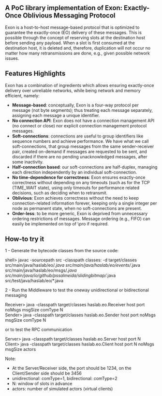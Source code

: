 A PoC library implementation of Exon: Exactly-Once Oblivious Messaging Protocol
---

Exon is a host-to-host message-based protocol that is optimized to guarantee the exactly-once (EO) delivery of these messages. 
This is possible through the concept of reserving slots at the destination host before sending any payload. 
When a slot is first consumed at the destination host, it is deleted and, therefore, 
duplication will not occur no matter how many retransmissions are done, e.g., given possible network issues.


Features Highlights
---

Exon has a combination of ingredients which allows ensuring exactly-once delivery over unreliable networks, while being network and memory efficient, namely:

- **Message-based**: conceptually, Exon is a four-way protocol per message (not byte segments); thus treating each message separately, assigning each message a unique identifier.
- **No connection API**: Exon does not have a connection management API (no connect or close) nor explicit connection management protocol messages.
- **Soft-connections**: connections are useful to group identifiers like sequence numbers and achieve performance. We have what we call soft-connections, that group messages from the same sender-receiver pair, created on-demand if messages are requested to be sent, and discarded if there are no pending unacknowledged messages, after some inactivity.
- **Half-connection based**: our soft-connections are half-duplex, managing each direction independently by an individual soft-connection. 
- **No time-dependence for correctness**: Exon ensures exactly-once correctness without depending on any timeouts (such as for the TCP (TIME_WAIT state), using only timeouts for performance related decisions, such as deciding when to retransmit.
- **Oblivious**: Exon achieves correctness without the need to keep connection-related information forever, keeping only a single integer per node as permanent state, when no soft-connections are present.
- **Order-less**: to be more generic, Exon is deprived from unnecessary ordering restrictions of messages. Message ordering (e.g., FIFO) can easily be implemented on top of \pro if required.


How-to try it
---
1 - Generate the bytecode classes from the source code:

shell> javac -sourcepath src -classpath classes: -d target/classes src/main/java/haslab/eo/*.java src/main/java/haslab/eo/events/*.java src/main/java/haslab/eo/msgs/*.java src/main/java/io/github/pssalmeida/slidingbitmap/*.java src/test/java/haslab/eo/*.java

2 - Run the Middleware to test the oneway unidirectional or bidirectional messaging

Receiver> java -classpath target/classes haslab.eo.Receiver host port noMsgs msgSize comType N <br />
Sender>   java -classpath target/classes haslab.eo.Sender host port noMsgs msgSize comType N

or to test the RPC communication

Server> java -classpath target/classes haslab.eo.Server host port N <br />
Client> java -classpath target/classes haslab.eo.Client host port N noMsgs msgSize actors

Note:
- At the Server/Receiver side, the port should be 1234, on the Client/Sender side should be 3456  
- unidirectional: comType=1, bidirectional: comType=2
- N: window of slots in advance
- actors: number of simulated actors (virtual clients)

